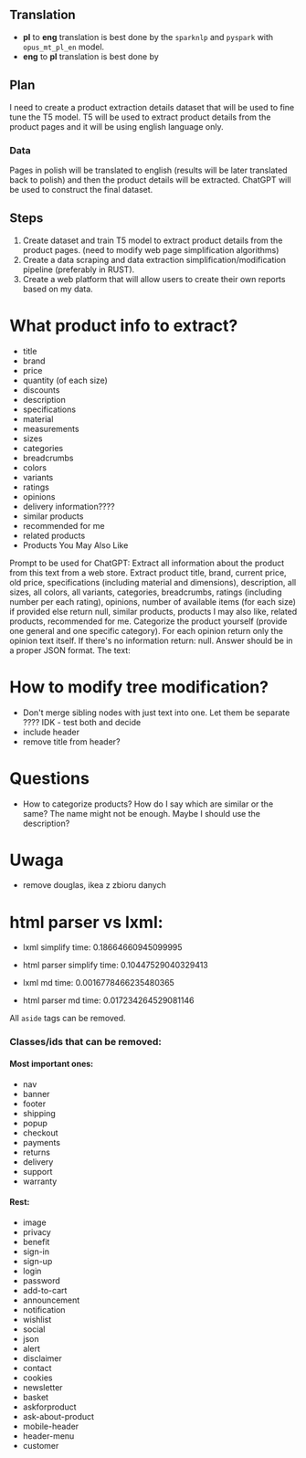 ## Translation
- **pl** to **eng** translation is best done by the `sparknlp` and `pyspark` with `opus_mt_pl_en` model.
- **eng** to **pl** translation is best done by 

## Plan
I need to create a product extraction details dataset that will be used to fine tune the T5 model.
T5 will be used to extract product details from the product pages and it will be using english language only.

### Data
Pages in polish will be translated to english (results will be later translated back to polish) and then the product details will be extracted.
ChatGPT will be used to construct the final dataset.

## Steps
1. Create dataset and train T5 model to extract product details from the product pages. (need to modify web page simplification algorithms)
2. Create a data scraping and data extraction simplification/modification pipeline (preferably in RUST).
3. Create a web platform that will allow users to create their own reports based on my data.

# What product info to extract?
- title
- brand
- price
- quantity (of each size)
- discounts
- description
- specifications
- material
- measurements
- sizes
- categories
- breadcrumbs
- colors
- variants
- ratings
- opinions
- delivery information????
- similar products
- recommended for me
- related products
- Products You May Also Like


Prompt to be used for ChatGPT:
Extract all information about the product from this text from a web store. Extract product title, brand, current price, old price, specifications (including material and dimensions), description, all sizes, all colors, all variants, categories, breadcrumbs, ratings (including number per each rating), opinions, number of available items (for each size) if provided else return null, similar products, products I may also like, related products, recommended for me. Categorize the product yourself (provide one general and one specific category). For each opinion return only the opinion text itself. If there's no information return: null. Answer should be in a proper JSON format. The text:

# How to modify tree modification?
- Don't merge sibling nodes with just text into one. Let them be separate ???? IDK - test both and decide
- include header
- remove title from header?

# Questions
- How to categorize products? How do I say which are similar or the same? The name might not be enough. Maybe I should use the description?

# Uwaga
- remove douglas, ikea z zbioru danych


# html parser vs lxml:
- lxml simplify time: 0.18664660945099995
- html parser simplify time: 0.10447529040329413

- lxml md time: 0.0016778466235480365
- html parser md time: 0.017234264529081146


All `aside` tags can be removed.

### Classes/ids that can be removed:
#### Most important ones:
- nav
- banner
- footer
- shipping
- popup
- checkout
- payments
- returns
- delivery
- support
- warranty

#### Rest:
- image
- privacy
- benefit
- sign-in
- sign-up
- login
- password
- add-to-cart
- announcement
- notification
- wishlist
- social
- json
- alert
- disclaimer
- contact
- cookies
- newsletter
- basket
- askforproduct
- ask-about-product
- mobile-header
- header-menu
- customer
